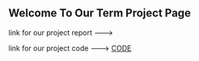 ## Welcome To Our Term Project Page

link for our project report --->

link for our project code ---> [CODE](https://raw.githack.com/fbaakyildiz/IE582TERMPROJECT/refs/heads/main/IE582PROJECT/WORK_new.html)

